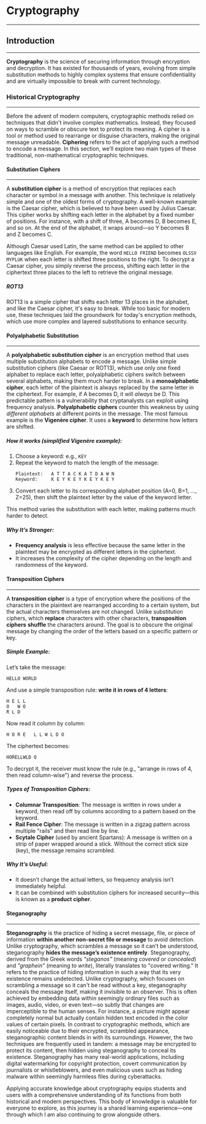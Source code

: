 # Cryptography
---
## Introduction
---
**Cryptography** is the science of securing information through encryption and decryption. It has existed for thousands of years, evolving from simple substitution methods to highly complex systems that ensure confidentiality and are virtually impossible to break with current technology.

### Historical Cryptography
---
Before the advent of modern computers, cryptographic methods relied on techniques that didn't involve complex mathematics. Instead, they focused on ways to scramble or obscure text to protect its meaning. A cipher is a tool or method used to rearrange or disguise characters, making the original message unreadable. **Ciphering** refers to the act of applying such a method to encode a message. In this section, we’ll explore two main types of these traditional, non-mathematical cryptographic techniques.

#### Substitution Ciphers
---
A **substitution cipher** is a method of encryption that replaces each character or symbol in a message with another. This technique is relatively simple and one of the oldest forms of cryptography. A well-known example is the Caesar cipher, which is believed to have been used by Julius Caesar. This cipher works by shifting each letter in the alphabet by a fixed number of positions. For instance, with a shift of three, A becomes D, B becomes E, and so on. At the end of the alphabet, it wraps around—so Y becomes B and Z becomes C.

Although Caesar used Latin, the same method can be applied to other languages like English. For example, the word ```HELLO FRIEND``` becomes ```OLSSV MYPLUK``` when each letter is shifted three positions to the right. To decrypt a Caesar cipher, you simply reverse the process, shifting each letter in the ciphertext three places to the left to retrieve the original message.
##### ROT13
ROT13 is a simple cipher that shifts each letter 13 places in the alphabet, and like the Caesar cipher, it's easy to break. While too basic for modern use, these techniques laid the groundwork for today's encryption methods, which use more complex and layered substitutions to enhance security.
#### Polyalphabetic Substitution
---
A **polyalphabetic substitution cipher** is an encryption method that uses multiple substitution alphabets to encode a message. Unlike simple substitution ciphers (like Caesar or ROT13), which use only one fixed alphabet to replace each letter, polyalphabetic ciphers switch between several alphabets, making them much harder to break.
In a **monoalphabetic cipher**, each letter of the plaintext is always replaced by the same letter in the ciphertext. For example, if A becomes D, it will *always* be D. This predictable pattern is a vulnerability that cryptanalysts can exploit using frequency analysis. **Polyalphabetic ciphers** counter this weakness by using *different alphabets* at different points in the message. The most famous example is the **Vigenère cipher**. It uses a **keyword** to determine how letters are shifted.

##### How it works (simplified Vigenère example):
1. Choose a keyword: e.g., `KEY`
2. Repeat the keyword to match the length of the message:
   ```
   Plaintext:   A T T A C K A T D A W N
   Keyword:     K E Y K E Y K E Y K E Y
   ```
3. Convert each letter to its corresponding alphabet position (A=0, B=1, ..., Z=25), then shift the plaintext letter by the value of the keyword letter.

This method varies the substitution with each letter, making patterns much harder to detect.
##### Why It’s Stronger:
- **Frequency analysis** is less effective because the same letter in the plaintext may be encrypted as different letters in the ciphertext.
- It increases the complexity of the cipher depending on the length and randomness of the keyword.

#### Transposition Ciphers
---
A **transposition cipher** is a type of encryption where the positions of the characters in the plaintext are rearranged according to a certain system, but the actual characters themselves are not changed.
Unlike substitution ciphers, which **replace** characters with other characters, **transposition ciphers** **shuffle** the characters around. The goal is to obscure the original message by changing the order of the letters based on a specific pattern or key.

##### Simple Example:
Let’s take the message:
```
HELLO WORLD
```

And use a simple transposition rule: **write it in rows of 4 letters**:

```
H E L L  
O   W O  
R L D
```

Now read it column by column:

```
H O R E   L L W L D O
```

The ciphertext becomes:
```
HORELLWLD O
```

To decrypt it, the receiver must know the rule (e.g., "arrange in rows of 4, then read column-wise") and reverse the process.

##### Types of Transposition Ciphers:
- **Columnar Transposition**: The message is written in rows under a keyword, then read off by columns according to a pattern based on the keyword.
- **Rail Fence Cipher**: The message is written in a zigzag pattern across multiple "rails" and then read line by line.
- **Scytale Cipher** (used by ancient Spartans): A message is written on a strip of paper wrapped around a stick. Without the correct stick size (key), the message remains scrambled.

##### Why It’s Useful:
- It doesn’t change the actual letters, so frequency analysis isn’t immediately helpful.
- It can be combined with substitution ciphers for increased security—this is known as a **product cipher**.

#### Steganography
---
**Steganography** is the practice of hiding a secret message, file, or piece of information **within another non-secret file or message** to avoid detection. Unlike cryptography, which scrambles a message so it can’t be understood, steganography **hides the message’s existence entirely**. Steganography, derived from the Greek words *"steganos"* (meaning *covered* or *concealed*) and *"graphein"* (meaning *to write*), literally translates to "covered writing." It refers to the practice of hiding information in such a way that its very existence remains undetected. Unlike cryptography, which focuses on scrambling a message so it can't be read without a key, steganography conceals the message itself, making it invisible to an observer. This is often achieved by embedding data within seemingly ordinary files such as images, audio, video, or even text—so subtly that changes are imperceptible to the human senses. For instance, a picture might appear completely normal but actually contain hidden text encoded in the color values of certain pixels. In contrast to cryptographic methods, which are easily noticeable due to their encrypted, scrambled appearance, steganographic content blends in with its surroundings. However, the two techniques are frequently used in tandem: a message may be encrypted to protect its content, then hidden using steganography to conceal its existence. Steganography has many real-world applications, including digital watermarking for copyright protection, covert communication by journalists or whistleblowers, and even malicious uses such as hiding malware within seemingly harmless files during cyberattacks.

Applying accurate knowledge about cryptography equips students and users with a comprehensive understanding of its functions from both historical and modern perspectives. This body of knowledge is valuable for everyone to explore, as this journey is a shared learning experience—one through which I am also continuing to grow alongside others.

